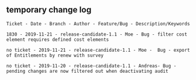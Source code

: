## temporary change log

    Ticket - Date - Branch - Author - Feature/Bug - Description/Keywords
    
    1830 - 2019-11-21 - release-candidate-1.1 - Moe - Bug - filter cost element requires defined cost elements
    
    no ticket - 2019-11-21 - release-candidate-1.1 - Moe -  Bug - export of Entitlements by renew with survey
    
    no ticket - 2019-11-20 - release-candidate-1.1 - Andreas- Bug - pending changes are now filtered out when deactivating audit
    

